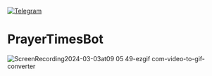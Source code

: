 [![Telegram](https://img.shields.io/badge/telegram-%40prayers_TgBot-blue)](https://t.me/prayers_TgBot)

# PrayerTimesBot
  ![ScreenRecording2024-03-03at09 05 49-ezgif com-video-to-gif-converter](https://github.com/anvarbeckk/prayer-times-bot/assets/121457366/4ef33394-78a5-41f7-be5b-3d982bb6117e)

